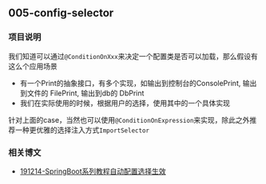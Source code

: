 ## 005-config-selector

### 项目说明

我们知道可以通过`@ConditionOnXxx`来决定一个配置类是否可以加载，那么假设有这么个应用场景

- 有一个Print的抽象接口，有多个实现，如输出到控制台的ConsolePrint, 输出到文件的 FilePrint, 输出到db的 DbPrint
- 我们在实际使用的时候，根据用户的选择，使用其中的一个具体实现

针对上面的case，当然也可以使用`@ConditionOnExpression`来实现，除此之外推荐一种更优雅的选择注入方式`ImportSelector`


### 相关博文


- [191214-SpringBoot系列教程自动配置选择生效](http://spring.hhui.top/spring-blog/2019/12/14/191214-SpringBoot%E7%B3%BB%E5%88%97%E6%95%99%E7%A8%8B%E8%87%AA%E5%8A%A8%E9%85%8D%E7%BD%AE%E9%80%89%E6%8B%A9%E7%94%9F%E6%95%88/)